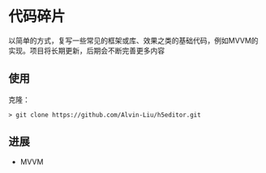 # 代码碎片

以简单的方式，复写一些常见的框架或库、效果之类的基础代码，例如MVVM的实现。项目将长期更新，后期会不断完善更多内容

## 使用

克隆：

	> git clone https://github.com/Alvin-Liu/h5editor.git

## 进展

- MVVM